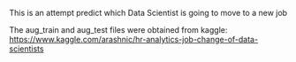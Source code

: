 This is an attempt predict which Data Scientist is going to move to a new job

The aug_train and aug_test files were obtained from kaggle: https://www.kaggle.com/arashnic/hr-analytics-job-change-of-data-scientists
